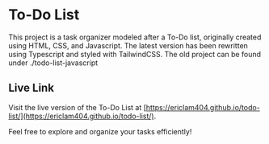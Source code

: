 # To-Do List

This project is a task organizer modeled after a To-Do list, originally created using HTML, CSS, and Javascript. The latest version has been rewritten using Typescript and styled with TailwindCSS. The old project can be found under ./todo-list-javascript

## Live Link
Visit the live version of the To-Do List at [https://ericlam404.github.io/todo-list/](https://ericlam404.github.io/todo-list/).

Feel free to explore and organize your tasks efficiently!


